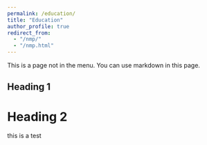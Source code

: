```yaml
---
permalink: /education/
title: "Education"
author_profile: true
redirect_from: 
  - "/nmp/"
  - "/nmp.html"
---
```


This is a page not in the menu. You can use markdown in this page.

Heading 1
-----

Heading 2
======
this is a test
